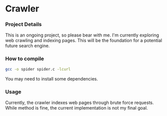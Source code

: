 # Crawler
### Project Details
This is an ongoing project, so please bear with me.
I'm currently exploring web crawling and indexing pages.
This will be the foundation for a potential future search engine.

### How to compile
```sh
gcc -o spider spider.c -lcurl
```
You may need to install some dependencies.

### Usage
Currently, the crawler indexes web pages through brute force requests.
While method is fine, the current implementation is not my final goal.
